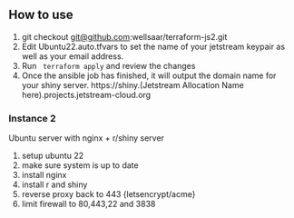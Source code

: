 ## How to use

1. git checkout git@github.com:wellsaar/terraform-js2.git
2. Edit Ubuntu22.auto.tfvars to set the name of your jetstream keypair as well as your email address.
3. Run ``` terraform apply``` and review the changes
4. Once the ansible job has finished, it will output the domain name for your shiny server. https://shiny.(Jetstream Allocation Name here).projects.jetstream-cloud.org

### Instance 2

Ubuntu server with nginx + r/shiny server

1. setup ubuntu 22
2. make sure system is up to date
3. install nginx
4. install r and shiny
5. reverse proxy back to 443 {letsencrypt/acme}
6. limit firewall to 80,443,22 and 3838